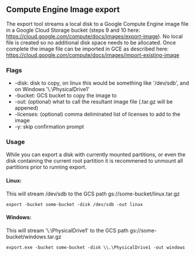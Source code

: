 ## Compute Engine Image export

The export tool streams a local disk to a Google Compute Engine image file in
a Google Cloud Storage bucket (steps 9 and 10 here:
https://cloud.google.com/compute/docs/images/export-image). No local file is
created so no additional disk space needs to be allocated. Once complete the
image file can be imported in GCE as described here:
https://cloud.google.com/compute/docs/images/import-existing-image

### Flags

+ -disk: disk to copy, on linux this would be something like '/dev/sdb', and on
Windows '\\.\PhysicalDrive1'
+ -bucket: GCS bucket to copy the image to
+ -out: (optional) what to call the resultant image file (.tar.gz will be appened)
+ -licenses: (optional) comma deliminated list of licenses to add to the image
+ -y: skip confirmation prompt

### Usage

While you can export a disk with currently mounted partitions, or even the disk
containing the current root partition it is recommened to unmount all partitions
prior to running export.

#### Linux:

This will stream /dev/sdb to the GCS path gs://some-bucket/linux.tar.gz

```
export -bucket some-bucket -disk /dev/sdb -out linux
```

#### Windows:

This will stream '\\.\PhysicalDrive1' to the GCS path
gs://some-bucket/windows.tar.gz

```
export.exe -bucket some-bucket -disk \\.\PhysicalDrive1 -out windows
```

